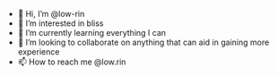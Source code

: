 - 👋 Hi, I’m @low-rin
- 👀 I’m interested in bliss
- 🌱 I’m currently learning everything I can
- 💞️ I’m looking to collaborate on anything that can aid in gaining more experience
- 📫 How to reach me @low.rin
  

<!---
low-rin/low-rin is a ✨ special ✨ repository because its `README.md` (this file) appears on your GitHub profile.
You can click the Preview link to take a look at your changes.
--->
